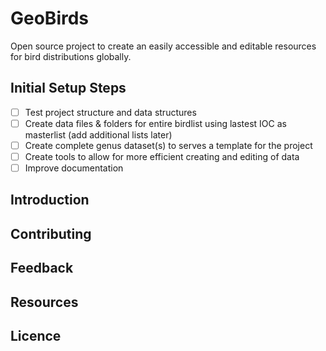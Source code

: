 # GeoBirds
Open source project to create an easily accessible and editable resources for bird distributions globally.

## Initial Setup Steps
- [ ] Test project structure and data structures
- [ ] Create data files & folders for entire birdlist using lastest IOC as masterlist (add additional lists later)
- [ ] Create complete genus dataset(s) to serves a template for the project
- [ ] Create tools to allow for more efficient creating and editing of data 
- [ ] Improve documentation

## Introduction

## Contributing

## Feedback

## Resources

## Licence
